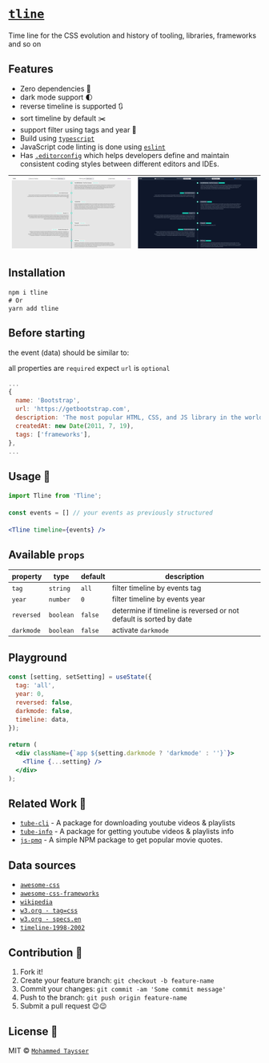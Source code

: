 # [`tline`](https://tline.vercel.app/)

Time line for the CSS evolution and history of tooling, libraries, frameworks and so on

## Features

- Zero dependencies 💯
- dark mode support 🌓
- reverse timeline is supported 🔃
- sort timeline by default ✂️
- support filter using tags and year 📆
- Build using [`typescript`](https://www.typescriptlang.org/)
- JavaScript code linting is done using [`eslint`](https://www.npmjs.com/package/eslint)
- Has [`.editorconfig`](https://editorconfig.org/) which helps developers define and maintain consistent coding styles between different editors and IDEs.

| ![tline-light](assets/tline-light.png) | ![tline-dark](assets/tline-dark.png) |
| -------------------------------------- | ------------------------------------ |

## Installation

```shell
npm i tline
# Or
yarn add tline
```

## Before starting

the event (data) should be similar to:

all properties are `required` expect `url` is `optional`

```js
...
{
  name: 'Bootstrap',
  url: 'https://getbootstrap.com',
  description: 'The most popular HTML, CSS, and JS library in the world.',
  createdAt: new Date(2011, 7, 19),
  tags: ['frameworks'],
},
...
```

## Usage 🚀

```jsx
import Tline from 'Tline';

const events = [] // your events as previously structured

<Tline timeline={events} />
```

## Available `props`

| property   | type      | default | description                                                        |
| ---------- | --------- | ------- | ------------------------------------------------------------------ |
| `tag`      | `string`  | `all`   | filter timeline by events tag                                      |
| `year`     | `number`  | `0`     | filter timeline by events year                                     |
| `reversed` | `boolean` | `false` | determine if timeline is reversed or not default is sorted by date |
| `darkmode` | `boolean` | `false` | activate `darkmode`                                                |

## Playground

```jsx
const [setting, setSetting] = useState({
  tag: 'all',
  year: 0,
  reversed: false,
  darkmode: false,
  timeline: data,
});

return (
  <div className={`app ${setting.darkmode ? 'darkmode' : ''}`}>
    <Tline {...setting} />
  </div>
);
```

## Related Work 🌠

- [`tube-cli`](https://github.com/mohammed-Taysser/tube-cli) - A package for downloading youtube videos & playlists
- [`tube-info`](https://github.com/mohammed-Taysser/tube-info) - A package for getting youtube videos & playlists info
- [`js-pmq`](https://github.com/mohammed-Taysser/pmq) - A simple NPM package to get popular movie quotes.

## Data sources

- [`awesome-css`](https://github.com/awesome-css-group/awesome-css)
- [`awesome-css-frameworks`](https://github.com/troxler/awesome-css-frameworks)
- [`wikipedia`](https://www.wikipedia.org/)
- [`w3.org - tag=css`](https://www.w3.org/TR/?tag=css&status=REC)
- [`w3.org - specs.en`](https://www.w3.org/Style/CSS/specs.en.html)
- [`timeline-1998-2002`](https://www.webdesignmuseum.org/web-design-history/timeline-1998-2002)

## Contribution 🤝

1. Fork it!
2. Create your feature branch: `git checkout -b feature-name`
3. Commit your changes: `git commit -am 'Some commit message'`
4. Push to the branch: `git push origin feature-name`
5. Submit a pull request 😉😉

## License 📜

MIT © [`Mohammed Taysser`](https://github.com/mohammed-Taysser/)
